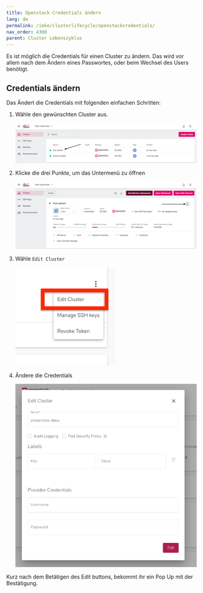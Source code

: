 ```yaml
---
title: Openstack Credentials ändern
lang: de
permalink: /imke/clusterlifecycle/openstackcredentials/
nav_order: 4300
parent: Cluster Lebenszyklus
---
```


Es ist möglich die Credentials für einen Cluster zu ändern.
Das wird vor allem nach dem Ändern eines Passwortes, oder beim Wechsel des Users benötigt.

## Credentials ändern

Das Ändert die Credentials mit folgenden einfachen Schritten:

1. Wähle den gewünschten Cluster aus.

    ![Clusters](clusters.png)

1. Klicke die drei Punkte, um das Untermenü zu öffnen

    ![Three-Dots](three-dots.png)

1. Wähle `Edit Cluster`

    ![Edit-Cluster](edit-cluster.png)

1. Ändere die Credentials

    ![Credentials-Edit](credentials-edit.png)

Kurz nach dem Betätigen des Edit buttons, bekommt ihr ein Pop Up mit der Bestätigung.
